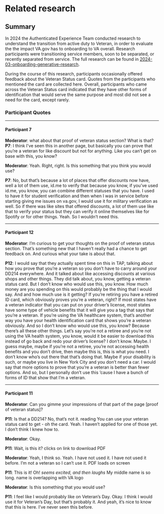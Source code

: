 # Related research
## Summary
In 2024 the Authenticated Experience Team conducted research to understand the transition from active duty to Veteran, in order to evaluate the the impact VA.gov has to onboarding to VA overall. Research participants were transitioning service members, soon to be separated, or recently separated from service. The full research can be found in [2024-03-onboarding-generative-research](https://github.com/department-of-veterans-affairs/va.gov-team/tree/master/products/identity-personalization/onboarding/discovery-research/2024-03-onboarding-generative-research).

During the course of this research, participants occasionally offered feedback about the Veteran Status card. Quotes from the participants who mentioned the card are collected here. Overall, participants who came across the Veteran Status card indicated that they have other forms of identification that would serve the same purpose and most did not see a need for the card, except rarely.

### Participant Quotes
---
#### Participant 7
**Moderator**: what about that proof of veteran status section? What is that?   
**P7**: I think I’ve seen this in another page, but basically you can prove that you’re a veteran for like discount but not for anything. Like you can’t get on base with this, you know?  

**Moderator**: Yeah. Right, right. Is this something that you think you would use?   

**P7**: No, but that’s because a lot of places that offer discounts now have, well a lot of them use, id.me to verify that because you know, if you’ve used id.me, you know, you can combine different statuses that you have. I used to have it for student verification and then when I was in service before starting giving me issues on va.gov, I would use it for military verification as well. So if there was like sites that offered discounts, a lot of them use like that to verify your status but they can verify it online themselves like for Spotify or for other things. Yeah. So I wouldn’t need this.   

---   
#### Participant 12   
**Moderator**: I’m curious to get your thoughts on the proof of veteran status section. That’s something new that I haven’t really had a chance to get feedback on. And curious what your take is about that.  

**P12**: I would say that they actually spent time on this in TAP, talking about how you prove that you’re a veteran so you don’t have to carry around your DD214 everywhere. And it talked about like accessing discounts at various shops and other things. They did talk about, you know, getting a veteran status card. But I don’t know who would use this, you know. How much money are you spending on this would probably be the thing that I would say. And and how much use is it getting? If you’re retiring you have a retired ID card, which obviously proves you’re a veteran, right? If most states have a veteran indicator that you can put on your driver’s license, most states have some type of vehicle benefits that it will give you a tag that says that you’re a veteran. If you’re using the VA healthcare system, that’s another way you have your health identification card that shows you’re a veteran obviously. And so I don’t know who would use this, you know? Because there’s all these other things. Let’s say you’re not a retiree and you’re not using the VA health system, you know, would it be easier to download this instead of go back and redo your driver’s license? I don’t know. Maybe. I guess maybe, maybe if you’re not a retiree, you’re not accessing health benefits and you don’t drive, then maybe this is, this is what you need. I don’t know who’s out there that that’s doing that. Maybe if your disability is such, or maybe you live in New York City and you don’t need a car. I would say that more options to prove that you’re a veteran is better than fewer options. And so, but I personally don’t use this ’cause I have a bunch of forms of ID that show that I’m a veteran.   

---
#### Participant 11
**Moderator**: Can you gimme your impressions of that part of the page [proof of veteran status]?   

**P11**: Is that a DD214? No, that’s not it. reading You can use your veteran status card to get - oh the card. Yeah. I haven’t applied for one of those yet. I don’t think I knew how to.   

**Moderator**: Okay.   

**P11**: Wait, is this it? clicks on link to download PDF   

**Moderator**: Yeah, I think so. Yeah. I have not used it. I have not used it before. I’m not a veteran so I can’t use it.
PDF loads on screen   

**P11**: This is it! Oh! *seems excited, and then laughs* My middle name is so long. name is overlapping with VA logo  

**Moderator**: Is this something that you would use?   

**P11**: I feel like I would probably like on Veteran’s Day. Okay. I think I would use it for Veteran’s Day, but that’s probably it. And yeah, it’s nice to know that this is here. I’ve never seen this before.   


